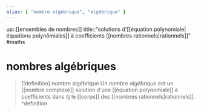 ```yaml
---
alias: [ "nombre algébrique", "algébrique" ]
---
```

up::[[ensembles de nombres]]
title::"solutions d'[[équation polynomiale|équations polynômiales]] à coefficients [[nombres rationnels|rationnels]]"
#maths
# nombres algébriques
> [!definition] nombre algébrique
> Un _nombre algébrique_ est un [[nombre complexe]] solution d'une [[équation polynomiale]] à coefficients dans $\mathbb{Q}$ le [[corps]] des [[nombres rationnels|rationnels]].
^definition

